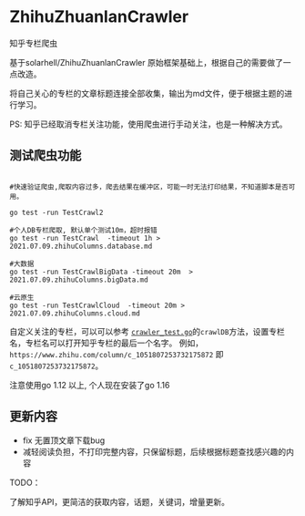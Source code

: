 # ZhihuZhuanlanCrawler
知乎专栏爬虫


基于solarhell/ZhihuZhuanlanCrawler 原始框架基础上，根据自己的需要做了一点改造。

将自己关心的专栏的文章标题连接全部收集，输出为md文件，便于根据主题的进行学习。

PS: 知乎已经取消专栏关注功能，使用爬虫进行手动关注，也是一种解决方式。

## 测试爬虫功能

```shell script

#快速验证爬虫,爬取内容过多，爬去结果在缓冲区，可能一时无法打印结果，不知道脚本是否可用。

go test -run TestCrawl2 

#个人DB专栏爬取, 默认单个测试10m，超时报错
go test -run TestCrawl  -timeout 1h > 2021.07.09.zhihuColumns.database.md

#大数据
go test -run TestCrawlBigData -timeout 20m  > 2021.07.09.zhihuColumns.bigData.md

#云原生
go test -run TestCrawlCloud  -timeout 20m > 2021.07.09.zhihuColumns.cloud.md

```

自定义关注的专栏，可以可以参考 [`crawler_test.go`](crawler_test.go)的`crawlDB`方法，设置专栏名，专栏名可以打开知乎专栏的最后一个名字。
例如，`https://www.zhihu.com/column/c_1051807253732175872` 即`c_1051807253732175872`。

注意使用go 1.12 以上, 个人现在安装了go 1.16

## 更新内容

- fix 无置顶文章下载bug
- 减轻阅读负担，不打印完整内容，只保留标题，后续根据标题查找感兴趣的内容


TODO：

了解知乎API，更简洁的获取内容，话题，关键词，增量更新。



